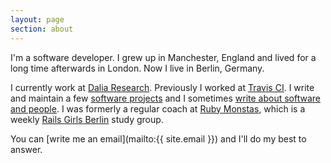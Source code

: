 ```yaml
---
layout: page
section: about
---
```


I'm a software developer. I grew up in Manchester, England and lived for a long time afterwards in London. Now I live in Berlin, Germany.

I currently work at [Dalia Research](https://daliaresearch.com). Previously I worked at [Travis CI](https://travis-ci.org). I write and maintain a few [software projects](/projects) and I sometimes [write about software and people](/articles). I was formerly a regular coach at [Ruby Monstas](http://rubymonstas.org/), which is a weekly [Rails Girls Berlin](http://railsgirlsberlin.de/) study group.

You can [write me an email](mailto:{{ site.email }}) and I'll do my best to answer.

